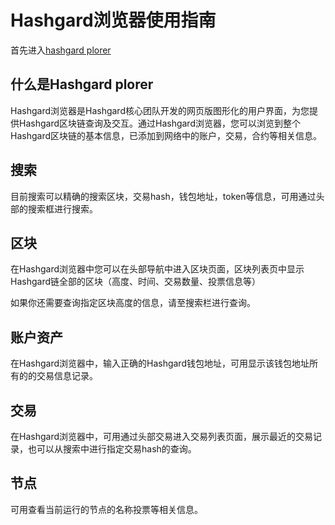 # Hashgard浏览器使用指南

首先进入[hashgard plorer](https://www.gardplorer.io/)

## 什么是Hashgard plorer

Hashgard浏览器是Hashgard核心团队开发的网页版图形化的用户界面，为您提供Hashgard区块链查询及交互。通过Hashgard浏览器，您可以浏览到整个Hashgard区块链的基本信息，已添加到网络中的账户，交易，合约等相关信息。



## 搜索

目前搜索可以精确的搜索区块，交易hash，钱包地址，token等信息，可用通过头部的搜索框进行搜索。



## 区块

在Hashgard浏览器中您可以在头部导航中进入区块页面，区块列表页中显示Hashgard链全部的区块（高度、时间、交易数量、投票信息等）

如果你还需要查询指定区块高度的信息，请至搜索栏进行查询。



## 账户资产

在Hashgard浏览器中，输入正确的Hashgard钱包地址，可用显示该钱包地址所有的的交易信息记录。





## 交易

在Hashgard浏览器中，可用通过头部交易进入交易列表页面，展示最近的交易记录，也可以从搜索中进行指定交易hash的查询。



## 节点

可用查看当前运行的节点的名称投票等相关信息。


